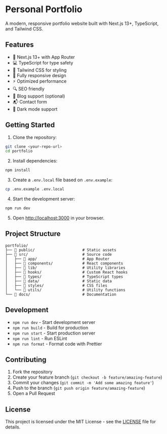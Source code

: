 # Personal Portfolio

A modern, responsive portfolio website built with Next.js 13+, TypeScript, and Tailwind CSS.

## Features

- 🚀 Next.js 13+ with App Router
- 💻 TypeScript for type safety
- 🎨 Tailwind CSS for styling
- 📱 Fully responsive design
- ⚡ Optimized performance
- 🔍 SEO friendly
- 📝 Blog support (optional)
- 📬 Contact form
- 🌙 Dark mode support

## Getting Started

1. Clone the repository:
```bash
git clone <your-repo-url>
cd portfolio
```

2. Install dependencies:
```bash
npm install
```

3. Create a `.env.local` file based on `.env.example`:
```bash
cp .env.example .env.local
```

4. Start the development server:
```bash
npm run dev
```

5. Open [http://localhost:3000](http://localhost:3000) in your browser.

## Project Structure

```
portfolio/
├── 📁 public/                     # Static assets
├── 📁 src/                        # Source code
│   ├── 📁 app/                    # App Router
│   ├── 📁 components/             # React components
│   ├── 📁 lib/                    # Utility libraries
│   ├── 📁 hooks/                  # Custom React hooks
│   ├── 📁 types/                  # TypeScript types
│   ├── 📁 data/                   # Static data
│   ├── 📁 styles/                 # CSS files
│   └── 📁 utils/                  # Utility functions
└── 📁 docs/                       # Documentation
```

## Development

- `npm run dev` - Start development server
- `npm run build` - Build for production
- `npm run start` - Start production server
- `npm run lint` - Run ESLint
- `npm run format` - Format code with Prettier

## Contributing

1. Fork the repository
2. Create your feature branch (`git checkout -b feature/amazing-feature`)
3. Commit your changes (`git commit -m 'Add some amazing feature'`)
4. Push to the branch (`git push origin feature/amazing-feature`)
5. Open a Pull Request

## License

This project is licensed under the MIT License - see the [LICENSE](LICENSE) file for details.
